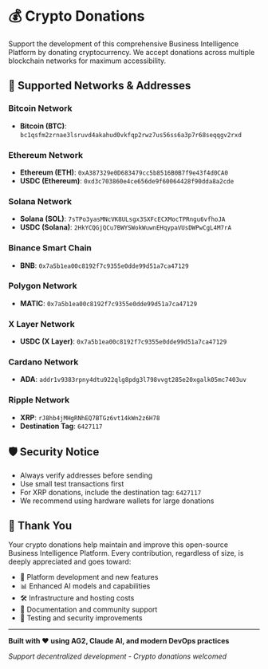 # 💰 Crypto Donations

Support the development of this comprehensive Business Intelligence Platform by donating cryptocurrency. We accept donations across multiple blockchain networks for maximum accessibility.

## 🔗 Supported Networks & Addresses

### Bitcoin Network
- **Bitcoin (BTC)**: `bc1qsfm2zrnae3lsruvd4akahud0vkfqp2rwz7us56ss6a3p7r68seqqgv2rxd`

### Ethereum Network
- **Ethereum (ETH)**: `0xA387329e0D683479cc5b8516B0B7f9e43f4d0CA0`
- **USDC (Ethereum)**: `0xd3c703860e4ce656de9f60064428f90dda8a2cde`

### Solana Network
- **Solana (SOL)**: `7sTPo3yasMNcVK8ULsgx3SXFcECXMocTPRngu6vfhoJA`
- **USDC (Solana)**: `2HkYCQGjQCu7BWYSWokWuwnEHqypaVUsDWPwCgL4M7rA`

### Binance Smart Chain
- **BNB**: `0x7a5b1ea00c8192f7c9355e0dde99d51a7ca47129`

### Polygon Network
- **MATIC**: `0x7a5b1ea00c8192f7c9355e0dde99d51a7ca47129`

### X Layer Network
- **USDC (X Layer)**: `0x7a5b1ea00c8192f7c9355e0dde99d51a7ca47129`

### Cardano Network
- **ADA**: `addr1v9383rpny4dtu922qlg8pdg3l798vvgt285e20xgalk05mc7403uv`

### Ripple Network
- **XRP**: `rJ8hb4jMHgRNhEQ7BTGz6vt14kWn2z6H78`
- **Destination Tag**: `6427117`

## 🛡️ Security Notice

- Always verify addresses before sending
- Use small test transactions first
- For XRP donations, include the destination tag: `6427117`
- We recommend using hardware wallets for large donations

## 🙏 Thank You

Your crypto donations help maintain and improve this open-source Business Intelligence Platform. Every contribution, regardless of size, is deeply appreciated and goes toward:

- 🔧 Platform development and new features
- 📊 Enhanced AI models and capabilities  
- 🛠️ Infrastructure and hosting costs
- 📖 Documentation and community support
- 🧪 Testing and security improvements

---

**Built with ❤️ using AG2, Claude AI, and modern DevOps practices**

*Support decentralized development - Crypto donations welcomed*